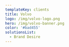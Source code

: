 ```yaml
---
templateKey: clients
title: Volvo
logo: /img/volvo-logo.png
hero: /img/volvo-banner.png
color: '#bad455'
solutionsList:
  - Brand Desire
---
```

